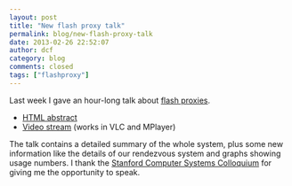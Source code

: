 ```yaml
---
layout: post
title: "New flash proxy talk"
permalink: blog/new-flash-proxy-talk
date: 2013-02-26 22:52:07
author: dcf
category: blog
comments: closed
tags: ["flashproxy"]
---
```


Last week I gave an hour-long talk about [flash proxies](https://crypto.stanford.edu/flashproxy/).

-   [HTML abstract](http://www.stanford.edu/class/ee380/Abstracts/130220.html)
-   [Video stream](http://ee380.stanford.edu/cgi-bin/videologger.php?target=130220-ee380-300.asx) (works in VLC and MPlayer)

The talk contains a detailed summary of the whole system, plus some new information like the details of our rendezvous system and graphs showing usage numbers. I thank the [Stanford Computer Systems Colloquium](http://www.stanford.edu/class/ee380/) for giving me the opportunity to speak.
